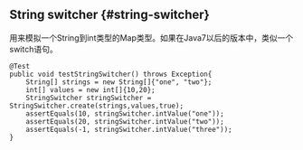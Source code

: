 ## String switcher {#string-switcher}

用来模拟一个String到int类型的Map类型。如果在Java7以后的版本中，类似一个switch语句。

```
@Test
public void testStringSwitcher() throws Exception{
    String[] strings = new String[]{"one", "two"};
    int[] values = new int[]{10,20};
    StringSwitcher stringSwitcher = StringSwitcher.create(strings,values,true);
    assertEquals(10, stringSwitcher.intValue("one"));
    assertEquals(20, stringSwitcher.intValue("two"));
    assertEquals(-1, stringSwitcher.intValue("three"));
}
```





